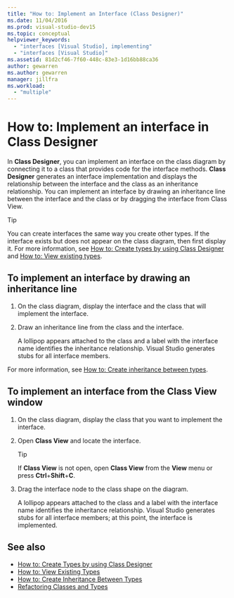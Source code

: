 ```yaml
---
title: "How to: Implement an Interface (Class Designer)"
ms.date: 11/04/2016
ms.prod: visual-studio-dev15
ms.topic: conceptual
helpviewer_keywords:
  - "interfaces [Visual Studio], implementing"
  - "interfaces [Visual Studio]"
ms.assetid: 81d2cf46-7f60-448c-83e3-1d16bb88ca36
author: gewarren
ms.author: gewarren
manager: jillfra
ms.workload:
  - "multiple"
---
```

# How to: Implement an interface in Class Designer

In **Class Designer**, you can implement an interface on the class diagram by connecting it to a class that provides code for the interface methods. **Class Designer** generates an interface implementation and displays the relationship between the interface and the class as an inheritance relationship. You can implement an interface by drawing an inheritance line between the interface and the class or by dragging the interface from Class View.

> [!TIP]
> You can create interfaces the same way you create other types. If the interface exists but does not appear on the class diagram, then first display it. For more information, see [How to: Create types by using Class Designer](how-to-create-types.md) and [How to: View existing types](how-to-view-existing-types.md).

## To implement an interface by drawing an inheritance line

1.  On the class diagram, display the interface and the class that will implement the interface.

2.  Draw an inheritance line from the class and the interface.

     A lollipop appears attached to the class and a label with the interface name identifies the inheritance relationship. Visual Studio generates stubs for all interface members.

For more information, see [How to: Create inheritance between types](how-to-create-inheritance-between-types.md).

## To implement an interface from the Class View window

1.  On the class diagram, display the class that you want to implement the interface.

2.  Open **Class View** and locate the interface.

    > [!TIP]
    > If **Class View** is not open, open **Class View** from the **View** menu or press **Ctrl**+**Shift**+**C**.

3.  Drag the interface node to the class shape on the diagram.

     A lollipop appears attached to the class and a label with the interface name identifies the inheritance relationship. Visual Studio generates stubs for all interface members; at this point, the interface is implemented.

## See also

- [How to: Create Types by using Class Designer](how-to-create-types.md)
- [How to: View Existing Types](how-to-view-existing-types.md)
- [How to: Create Inheritance Between Types](how-to-create-inheritance-between-types.md)
- [Refactoring Classes and Types](refactoring-classes-and-types.md)